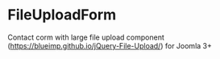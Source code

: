 FileUploadForm
==============

Contact corm with large file upload component (https://blueimp.github.io/jQuery-File-Upload/) for Joomla 3+
